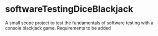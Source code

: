 # softwareTestingDiceBlackjack
A small scope project to test the fundamentals of software testing with a console blackjack game.
Requirements to be added
